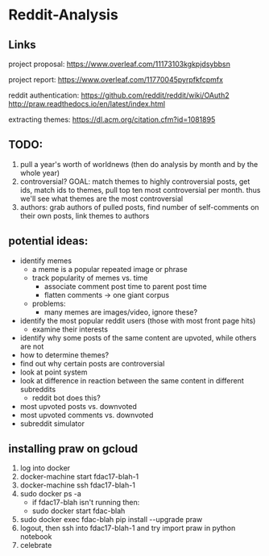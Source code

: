 # Reddit-Analysis

## Links
project proposal:
https://www.overleaf.com/11173103kgkpjdsybbsn

project report:
https://www.overleaf.com/11770045pyrpfkfcpmfx

reddit authentication: 
https://github.com/reddit/reddit/wiki/OAuth2
http://praw.readthedocs.io/en/latest/index.html

extracting themes:
https://dl.acm.org/citation.cfm?id=1081895

## TODO:
1. pull a year's worth of worldnews (then do analysis by month and by the whole year)
2. controversial? GOAL: match themes to highly controversial posts, get ids, match ids to themes, pull top ten most controversial per month. thus we'll see what themes are the most controversial
3. authors: grab authors of pulled posts, find number of self-comments on their own posts, link themes to authors

## potential ideas:
  * identify memes
    * a meme is a popular repeated image or phrase
    * track popularity of memes vs. time
      * associate comment post time to parent post time
      * flatten comments -> one giant corpus
    * problems:
      * many memes are images/video, ignore these?
  * identify the most popular reddit users (those with most front page hits)
    * examine their interests
  * identify why some posts of the same content are upvoted, while others are not
  * how to determine themes?
  * find out why certain posts are controversial
  * look at point system
  * look at difference in reaction between the same content in different subreddits 
    * reddit bot does this?
  * most upvoted posts vs. downvoted 
  * most upvoted comments vs. downvoted
  * subreddit simulator
  
## installing praw on gcloud

1. log into docker 
2. docker-machine start fdac17-blah-1
3. docker-machine ssh fdac17-blah-1
4. sudo docker ps -a
   * if fdac17-blah isn't running then:
   * sudo docker start fdac-blah
5. sudo docker exec fdac-blah pip install --upgrade praw
6. logout, then ssh into fdac17-blah-1 and try import praw in python notebook
7. celebrate
     
